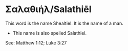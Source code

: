 # Σαλαθιήλ/Salathiēl
This word is the name Shealtiel. It is the name of a man.

* This name is also spelled Salathiel.

See: Matthew 1:12; Luke 3:27

